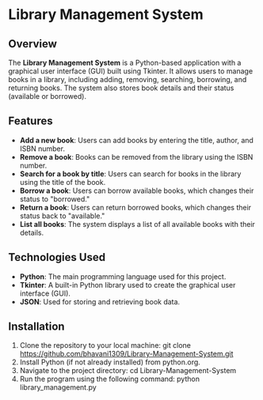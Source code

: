 # Library Management System

## Overview

The **Library Management System** is a Python-based application with a graphical user interface (GUI) built using Tkinter. It allows users to manage books in a library, including adding, removing, searching, borrowing, and returning books. The system also stores book details and their status (available or borrowed).

## Features

- **Add a new book**: Users can add books by entering the title, author, and ISBN number.
- **Remove a book**: Books can be removed from the library using the ISBN number.
- **Search for a book by title**: Users can search for books in the library using the title of the book.
- **Borrow a book**: Users can borrow available books, which changes their status to "borrowed."
- **Return a book**: Users can return borrowed books, which changes their status back to "available."
- **List all books**: The system displays a list of all available books with their details.

## Technologies Used

- **Python**: The main programming language used for this project.
- **Tkinter**: A built-in Python library used to create the graphical user interface (GUI).
- **JSON**: Used for storing and retrieving book data.

## Installation

1. Clone the repository to your local machine:
   git clone https://github.com/bhavani1309/Library-Management-System.git
2. Install Python (if not already installed) from python.org.
3. Navigate to the project directory:
   cd Library-Management-System
4. Run the program using the following command:
   python library_management.py

